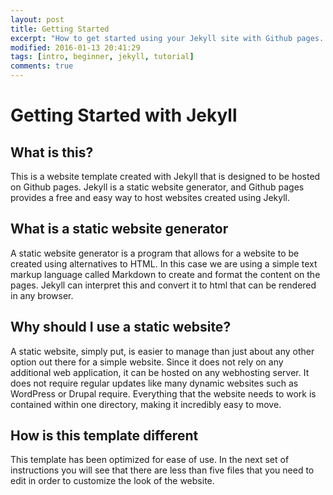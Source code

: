 ```yaml
---
layout: post
title: Getting Started
excerpt: "How to get started using your Jekyll site with Github pages. "
modified: 2016-01-13 20:41:29 
tags: [intro, beginner, jekyll, tutorial]
comments: true
---
```


# Getting Started with Jekyll

## What is this?
This is a website template created with Jekyll that is designed to be hosted on Github pages. Jekyll is a static website generator, and Github pages provides a free and easy way to host websites created using Jekyll. 

## What is a static website generator
A static website generator is a program that allows for a website to be created using alternatives to HTML. In this case we are using a simple text markup language called Markdown to create and format the content on the pages. Jekyll can interpret this and convert it to html that can be rendered in any browser. 

## Why should I use a static website?
A static website, simply put, is easier to manage than just about any other option out there for a simple website. Since it does not rely on any additional web application, it can be hosted on any webhosting server. It does not require regular updates like many dynamic websites such as WordPress or Drupal require. Everything that the website needs to work is contained within one directory, making it incredibly easy to move. 

## How is this template different
This template has been optimized for ease of use. In the next set of instructions you will see that there are less than five files that you need to edit in order to customize the look of the website. 

